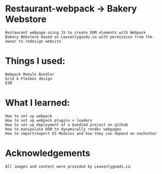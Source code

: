 # Restaurant-webpack -> Bakery Webstore
 	Restaurant webpage using JS to create DOM elements with Webpack
 	Bakery Webstore based on Leavenlygoods.ca with permission from the owner to redesign website
# Things I used:
	Webpack Module Bundler
 	Grid & Flexbox design
	ESM
# What I learned:
	How to set up webpack
 	How to set up webpack plugins + loaders
	How to set up deployment of a bundled project on github
 	How to manipulate DOM to dynamically render webpages
	How to import/export ES Modules and how they can depend on eachother
 # Acknowledgements
 	All images and content were provided by Leavenlygoods.ca
